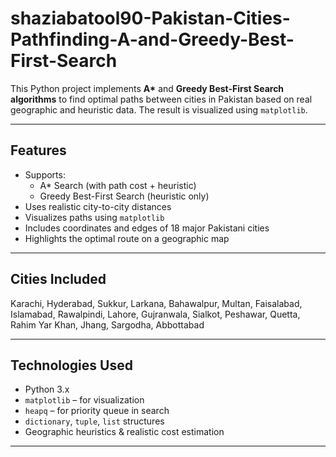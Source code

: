 # shaziabatool90-Pakistan-Cities-Pathfinding-A-and-Greedy-Best-First-Search
This Python project implements **A\*** and **Greedy Best-First Search algorithms** to find optimal paths between cities in Pakistan based on real geographic and heuristic data. The result is visualized using `matplotlib`.


---

## Features

- Supports:
  - A\* Search (with path cost + heuristic)
  - Greedy Best-First Search (heuristic only)
- Uses realistic city-to-city distances
- Visualizes paths using `matplotlib`
- Includes coordinates and edges of 18 major Pakistani cities
- Highlights the optimal route on a geographic map

---

## Cities Included

Karachi, Hyderabad, Sukkur, Larkana, Bahawalpur, Multan, Faisalabad,
Islamabad, Rawalpindi, Lahore, Gujranwala, Sialkot, Peshawar,
Quetta, Rahim Yar Khan, Jhang, Sargodha, Abbottabad

---

## Technologies Used

- Python 3.x
- `matplotlib` – for visualization
- `heapq` – for priority queue in search
- `dictionary`, `tuple`, `list` structures
- Geographic heuristics & realistic cost estimation

---
